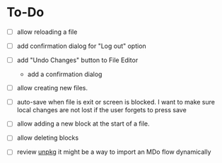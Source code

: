 # To-Do

- [ ] allow reloading a file
- [ ] add confirmation dialog for "Log out" option
- [ ] add "Undo Changes" button to File Editor

  - add a confirmation dialog

- [ ] allow creating new files.
- [ ] auto-save when file is exit or screen is blocked.
      I want to make sure local changes are not lost if the user forgets to press save
- [ ] allow adding a new block at the start of a file.
- [ ] allow deleting blocks
- [ ] review [unpkg](https://unpkg.com/)
      it might be a way to import an MDo flow dynamically
